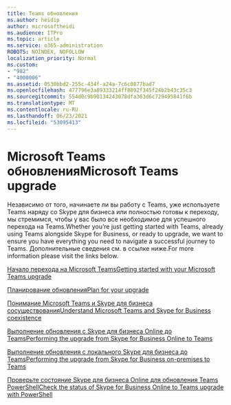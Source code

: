 ```yaml
---
title: Teams обновления
ms.author: heidip
author: microsoftheidi
ms.audience: ITPro
ms.topic: article
ms.service: o365-administration
ROBOTS: NOINDEX, NOFOLLOW
localization_priority: Normal
ms.custom:
- "982"
- "4000006"
ms.assetid: 0530bbd2-255c-434f-a24a-7c6c0877bad7
ms.openlocfilehash: 477796e3a89333214ff8892f345f24b2b43c35c3
ms.sourcegitcommit: 554d0c9b90134243078dfa363d6c729495841f6b
ms.translationtype: MT
ms.contentlocale: ru-RU
ms.lasthandoff: 06/23/2021
ms.locfileid: "53095413"
---
```

# <a name="microsoft-teams-upgrade"></a><span data-ttu-id="69cee-102">Microsoft Teams обновления</span><span class="sxs-lookup"><span data-stu-id="69cee-102">Microsoft Teams upgrade</span></span>

<span data-ttu-id="69cee-103">Независимо от того, начинаете ли вы работу с Teams, уже используете Teams наряду со Skype для бизнеса или полностью готовы к переходу, мы стремимся, чтобы у вас было все необходимое для успешного перехода на Teams.</span><span class="sxs-lookup"><span data-stu-id="69cee-103">Whether you’re just getting started with Teams, already using Teams alongside Skype for Business, or ready to upgrade, we want to ensure you have everything you need to navigate a successful journey to Teams.</span></span> <span data-ttu-id="69cee-104">Дополнительные сведения см. в ссылке ниже.</span><span class="sxs-lookup"><span data-stu-id="69cee-104">For more information please visit the links below.</span></span>

[<span data-ttu-id="69cee-105">Начало перехода на Microsoft Teams</span><span class="sxs-lookup"><span data-stu-id="69cee-105">Getting started with your Microsoft Teams upgrade</span></span>](/MicrosoftTeams/upgrade-start-here)

[<span data-ttu-id="69cee-106">Планирование обновления</span><span class="sxs-lookup"><span data-stu-id="69cee-106">Plan for your upgrade</span></span>](/MicrosoftTeams/upgrade-plan-journey)

[<span data-ttu-id="69cee-107">Понимание Microsoft Teams и Skype для бизнеса сосуществования</span><span class="sxs-lookup"><span data-stu-id="69cee-107">Understand Microsoft Teams and Skype for Business coexistence</span></span>](/MicrosoftTeams/teams-and-skypeforbusiness-coexistence-and-interoperability)

[<span data-ttu-id="69cee-108">Выполнение обновления с Skype для бизнеса Online до Teams</span><span class="sxs-lookup"><span data-stu-id="69cee-108">Performing the upgrade from Skype for Business Online to Teams</span></span>](/MicrosoftTeams/upgrade-to-teams-execute-skypeforbusinessonline)

[<span data-ttu-id="69cee-109">Выполнение обновления с локального Skype для бизнеса до Teams</span><span class="sxs-lookup"><span data-stu-id="69cee-109">Performing the upgrade from Skype for Business on-premises to Teams</span></span>](/MicrosoftTeams/upgrade-to-teams-execute-skypeforbusinesshybridonprem)
 
[<span data-ttu-id="69cee-110">Проверьте состояние Skype для бизнеса Online для обновления Teams PowerShell</span><span class="sxs-lookup"><span data-stu-id="69cee-110">Check the status of Skype for Business Online to Teams upgrade with PowerShell</span></span>](/powershell/module/skype/get-csteamsupgradestatus?view=skype-ps)